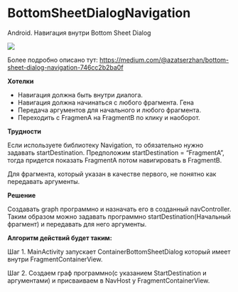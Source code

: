 # BottomSheetDialogNavigation
Android. Навигация внутри Bottom Sheet Dialog

<img src="https://miro.medium.com/max/4800/1*XnawZiq25THOcnChkeJWqA.png" />

Более подробно описано тут:
https://medium.com/@azatserzhan/bottom-sheet-dialog-navigation-746cc2b2ba0f

<b>Хотелки</b>

<ul>
     <li>Навигация должна быть внутри диалога.</li>
     <li>Навигация должна начинаться с любого фрагмента. Гена</li>
     <li>Передача аргументов для начального и любого фрагмента.</li>
     <li>Переходить с FragmenA на FragmentB по клику и наоборот.</li>
   </ul>

<b>Трудности</b>

Если используете библиотеку Navigation, то обязательно нужно задавать startDestination. Предположим startDestination = “FragmentA”, тогда придется показать FragmentA потом навигировать в FragmentB.

Для фрагмента, который указан в качестве первого, не понятно как передавать аргументы.

<b>Решение</b>

Создавать graph программно и назначать его в созданный navController. Таким образом можно задавать программно startDestination(Начальный фрагмент) и передавать для него аргументы.

<b>Алгоритм действий будет таким:</b>

Шаг 1. MainActivity запускает ContainerBottomSheetDialog который имеет внутри FragmentContainerView.

Шаг 2. Cоздаем граф программно(с указанием StartDestination и аргументами) и присваиваем в NavHost у FragmentContainerView.
